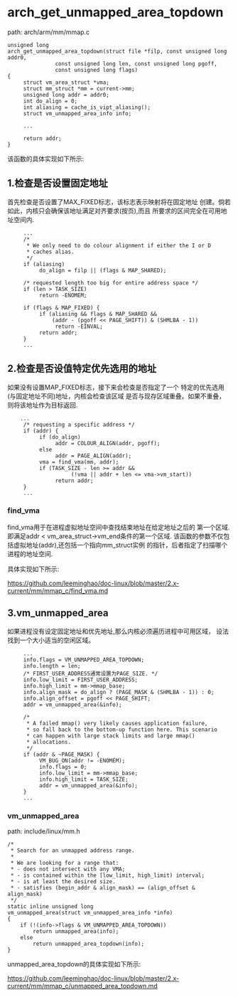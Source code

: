 arch_get_unmapped_area_topdown
========================================

path: arch/arm/mm/mmap.c
```
unsigned long
arch_get_unmapped_area_topdown(struct file *filp, const unsigned long addr0,
               const unsigned long len, const unsigned long pgoff,
               const unsigned long flags)
{
     struct vm_area_struct *vma;
     struct mm_struct *mm = current->mm;
     unsigned long addr = addr0;
     int do_align = 0;
     int aliasing = cache_is_vipt_aliasing();
     struct vm_unmapped_area_info info;

     ...

     return addr;
}
```

该函数的具体实现如下所示:

1.检查是否设置固定地址
----------------------------------------

首先检查是否设置了MAX_FIXED标志，该标志表示映射将在固定地址
创建。倘若如此，内核只会确保该地址满足对齐要求(按页),而且
所要求的区间完全在可用地址空间内.

```
     ...
     /*
      * We only need to do colour alignment if either the I or D
      * caches alias.
      */
     if (aliasing)
          do_align = filp || (flags & MAP_SHARED);

     /* requested length too big for entire address space */
     if (len > TASK_SIZE)
          return -ENOMEM;

     if (flags & MAP_FIXED) {
          if (aliasing && flags & MAP_SHARED &&
              (addr - (pgoff << PAGE_SHIFT)) & (SHMLBA - 1))
               return -EINVAL;
          return addr;
     }
     ...
```

2.检查是否设值特定优先选用的地址
----------------------------------------

如果没有设置MAP_FIXED标志，接下来会检查是否指定了一个
特定的优先选用(与固定地址不同)地址，内核会检查该区域
是否与现存区域重叠。如果不重叠，则将该地址作为目标返回.

```
    ...
     /* requesting a specific address */
     if (addr) {
          if (do_align)
               addr = COLOUR_ALIGN(addr, pgoff);
          else
               addr = PAGE_ALIGN(addr);
          vma = find_vma(mm, addr);
          if (TASK_SIZE - len >= addr &&
                    (!vma || addr + len <= vma->vm_start))
               return addr;
     }
     ...
```

### find_vma

find_vma用于在进程虚拟地址空间中查找结束地址在给定地址之后的
第一个区域. 即满足addr < vm_area_struct->vm_end条件的第一个区域.
该函数的参数不仅包括虚拟地址(addr),还包括一个指向mm_struct实例
的指针，后者指定了扫描哪个进程的地址空间.

具体实现如下所示:

https://github.com/leeminghao/doc-linux/blob/master/2.x-current/mm/mmap_c/find_vma.md

3.vm_unmapped_area
----------------------------------------

如果进程没有设定固定地址和优先地址,那么内核必须遍历进程中可用区域，
设法找到一个大小适当的空闲区域。

```
     ...
     info.flags = VM_UNMAPPED_AREA_TOPDOWN;
     info.length = len;
     /* FIRST_USER_ADDRESS通常设置为PAGE_SIZE. */
     info.low_limit = FIRST_USER_ADDRESS;
     info.high_limit = mm->mmap_base;
     info.align_mask = do_align ? (PAGE_MASK & (SHMLBA - 1)) : 0;
     info.align_offset = pgoff << PAGE_SHIFT;
     addr = vm_unmapped_area(&info);

     /*
      * A failed mmap() very likely causes application failure,
      * so fall back to the bottom-up function here. This scenario
      * can happen with large stack limits and large mmap()
      * allocations.
      */
     if (addr & ~PAGE_MASK) {
          VM_BUG_ON(addr != -ENOMEM);
          info.flags = 0;
          info.low_limit = mm->mmap_base;
          info.high_limit = TASK_SIZE;
          addr = vm_unmapped_area(&info);
     }
     ...
```

### vm_unmapped_area

path: include/linux/mm.h
```
/*
 * Search for an unmapped address range.
 *
 * We are looking for a range that:
 * - does not intersect with any VMA;
 * - is contained within the [low_limit, high_limit) interval;
 * - is at least the desired size.
 * - satisfies (begin_addr & align_mask) == (align_offset & align_mask)
 */
static inline unsigned long
vm_unmapped_area(struct vm_unmapped_area_info *info)
{
    if (!(info->flags & VM_UNMAPPED_AREA_TOPDOWN))
        return unmapped_area(info);
    else
        return unmapped_area_topdown(info);
}
```

unmapped_area_topdown的具体实现如下所示:

https://github.com/leeminghao/doc-linux/blob/master/2.x-current/mm/mmap_c/unmapped_area_topdown.md
